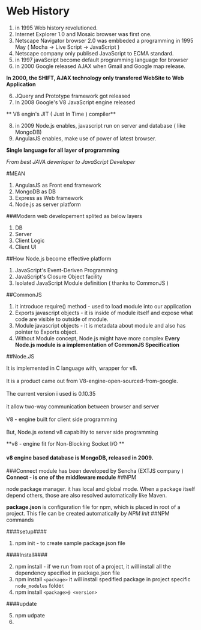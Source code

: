 # Web History

 1. in 1995 Web history revolutioned.
 2. Internet Explorer 1.0 and  Mosaic browser was first one.
 3. Netscape Navigator browser 2.0 was embbeded a programming in 1995 May ( Mocha -> Live Script -> JavaScript )
 4. Netscape company only publised JavaScript to ECMA standard.
 4. in 1997 javaScript become default programming language for browser
 5. in  2000 Google released AJAX when Gmail and Google map release.

**In 2000, the SHIFT, AJAX technology only transfered WebSite to Web Application**

    
 6. JQuery and Prototype framework got released
 7. In 2008 Google's V8 JavaScript engine released
 
** V8 engin's JIT ( Just In Time ) compiler**
 
 8. in 2009 Node.js enables, javascript run on server and database ( like MongoDB)
 9. AngularJS enables, make use of power of latest browser.
 
**Single language for all layer of programming**

*From best JAVA deverloper to JavaScript Developer*

#MEAN
 
  1. AngularJS as Front end framework
  2. MongoDB as DB
  3. Express as Web framework
  4. Node.js as server platform

###Modern web developement splited as below layers
 
  1. DB
  2. Server
  3. Client Logic
  4. Client UI
  
##How Node.js become effective platform

1. JavaScript's  Event-Deriven Programming
2. JavaScript's  Closure Object facility
3. Isolated JavaScript Module definition ( thanks to CommonJS )
  

##CommonJS

1. it introduce require() method - used to load module into our application
2. Exports javascript objects - it is inside of module itself and expose what code are visible to outside of module.
3. Module javascript objects - it is metadata about module and also has pointer to Exports object. 
4. Without Module concept, Node.js might have more complex 
**Every Node.js module is a implementation of CommonJS Specification**

##Node.JS

  It is implemented in C language with, wrapper for v8.<br />   
  It is a product came out from V8-engine-open-sourced-from-google.<br />   
  The current version i used is 0.10.35<br />   
  it allow two-way communication between browser and server<br />   
  V8 - engine built for client side programming<br />  
  But, Node.js extend v8 capabiltiy to server side programming<br />  
  
  **v8 - engine fit for Non-Blocking Socket I/O **<br />   
#### v8 engine based database is MongoDB, released in 2009.
###Connect module has been developed by Sencha (EXTJS company )
**Connect - is one of the middleware module**
##NPM 

 node package manager. it has local and global mode.
 When a package itself depend others, those are also resolved automatically like Maven.
 
 **package.json** is configuration file for npm, which is placed in root of a project. This file can be  created automatically by *NPM Init*
##NPM commands

####setup####
 1. npm init - to create sample package.json file
 
####Install####

 2. npm install - if we run from root of a project, it will install all the dependency specified in package.json file
 3. npm install `<package>` it will install spedified package in project specific `node_modules` folder.
 4. npm install `<package>@ <version>`
 
####update 

 5. npm udpate
 6. 